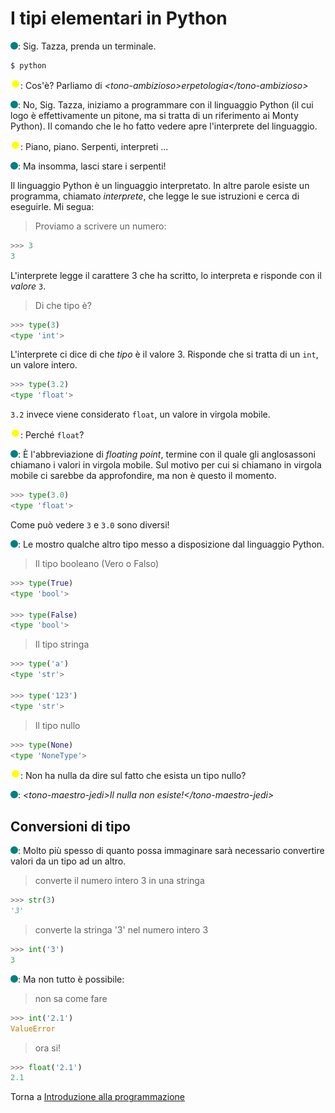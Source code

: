 # I tipi elementari in Python

![](../../images/people/tess.png): Sig. Tazza, prenda un terminale.

```
$ python
```

![](../../images/people/tazza.png): Cos'è? Parliamo di *&lt;tono-ambizioso&gt;erpetologia&lt;/tono-ambizioso&gt;*

![](../../images/people/tess.png): No, Sig. Tazza, iniziamo a programmare con il linguaggio Python
(il cui logo è effettivamente un pitone, ma si tratta di un riferimento ai Monty Python).
Il comando che le ho fatto vedere apre l'interprete del linguaggio.

![](../../images/people/tazza.png): Piano, piano. Serpenti, interpreti ...

![](../../images/people/tess.png): Ma insomma, lasci stare i serpenti!

Il linguaggio Python è un linguaggio interpretato. In altre parole esiste
un programma, chiamato *interprete*, che legge le sue istruzioni e cerca di
eseguirle. Mi segua:

>Proviamo a scrivere un numero:

```py
>>> 3
3
```

L'interprete legge il carattere 3 che ha scritto, lo interpreta e risponde
con il *valore* `3`.

> Di che tipo è?

```py
>>> type(3)
<type 'int'>
```

L'interprete ci dice di che *tipo* è il valore 3. Risponde che si tratta di un `int`,
un valore intero.

```py
>>> type(3.2)
<type 'float'>
```

`3.2` invece viene considerato `float`, un valore in virgola mobile.

![](../../images/people/tazza.png): Perché `float`?

![](../../images/people/tess.png): &Egrave; l'abbreviazione di *floating point*,
termine con il quale gli anglosassoni chiamano i valori in virgola mobile.
Sul motivo per cui si chiamano in virgola mobile ci sarebbe da approfondire,
ma non è questo il momento.

```py
>>> type(3.0)
<type 'float'>
```

Come può vedere `3` e `3.0` sono diversi!

![](../../images/people/tess.png): Le mostro qualche altro tipo messo a disposizione
dal linguaggio Python.

> Il tipo booleano (Vero o Falso)

```py
>>> type(True)
<type 'bool'>

>>> type(False)
<type 'bool'>
```

> Il tipo stringa

```py
>>> type('a')
<type 'str'>

>>> type('123')
<type 'str'>
```

> Il tipo nullo

```py
>>> type(None)
<type 'NoneType'>
```

![](../../images/people/tazza.png): Non ha nulla da dire sul fatto che esista
un tipo nullo?

![](../../images/people/tess.png): *&lt;tono-maestro-jedi&gt;Il nulla non esiste!&lt;/tono-maestro-jedi&gt;*

## Conversioni di tipo

![](../../images/people/tess.png): Molto più spesso di quanto possa immaginare
sarà necessario convertire valori da un tipo ad un altro.

> converte il numero intero 3 in una stringa

```py
>>> str(3)
'3'
```

> converte la stringa '3' nel numero intero 3

```py
>>> int('3')
3
```

![](../../images/people/tess.png): Ma non tutto è possibile:

> non sa come fare

```py
>>> int('2.1')
ValueError
```

> ora si!

```py
>>> float('2.1')
2.1
```

Torna a [Introduzione alla programmazione](../summary.md)
